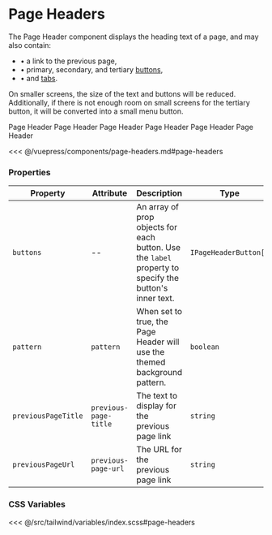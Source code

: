 # Page Headers

The Page Header component displays the heading text of a page, and may also contain:

- &bull; a link to the previous page,
- &bull; primary, secondary, and tertiary [buttons](/components/buttons.html),
- &bull; and [tabs](/components/tabs.html).

On smaller screens, the size of the text and buttons will be reduced. Additionally, if there is not enough room on small screens for the tertiary button, it will be converted into a small menu button.

<!-- #region page-headers -->
<section class="mds">
  <div class="mt-20 space-y-20 -mx-32 md:-ml-32">
    <mx-page-header pattern class="shadow-2">Page Header</mx-page-header>
    <mx-page-header
      previous-page-url="#"
      previous-page-title="Home"
      class="shadow-2"
    >
      Page Header
    </mx-page-header>
    <mx-page-header
      :buttons.prop="[
        { label: 'Primary', onClick: clickHandlerGoesHere },
        { label: 'Secondary', onClick: clickHandlerGoesHere },
      ]"
      pattern
      previous-page-url="#"
      previous-page-title="Home"
      class="shadow-2"
    >
      Page Header
    </mx-page-header>
    <mx-page-header
      class="shadow-2"
      :buttons.prop="[{ label: 'Primary', onClick: clickHandlerGoesHere }]"
    >
      Page Header
    </mx-page-header>
    <mx-page-header
      pattern
      previous-page-url="#"
      previous-page-title="Home"
      class="shadow-2"
      :buttons.prop="[
        { label: 'Primary', onClick: clickHandlerGoesHere },
        { label: 'Secondary', onClick: clickHandlerGoesHere },
        { label: 'Tertiary', onClick: clickHandlerGoesHere },
      ]"
    >
      Page Header
      <mx-tabs
        slot="tabs"
        :tabs.prop="[
          { label: 'Tab 1' },
          { label: 'Tab 2' },
          { label: 'Tab 3' },
        ]"
        value="0"
      />
    </mx-page-header>
    <mx-page-header
      class="shadow-2"
      :buttons.prop="[
        { label: 'Primary', onClick: clickHandlerGoesHere },
        { label: 'Secondary', onClick: clickHandlerGoesHere },
      ]"
    >
      Page Header
      <mx-tabs
        slot="tabs"
        fill
        :tabs.prop="[
          { label: 'Tab 1' },
          { label: 'Tab 2' },
          { label: 'Tab 3' },
        ]"
        value="0"
      />
    </mx-page-header>
  </div>
</section>
<!-- #endregion page-headers -->

<<< @/vuepress/components/page-headers.md#page-headers

### Properties

| Property            | Attribute             | Description                                                                                            | Type                  | Default  |
| ------------------- | --------------------- | ------------------------------------------------------------------------------------------------------ | --------------------- | -------- |
| `buttons`           | --                    | An array of prop objects for each button. Use the `label` property to specify the button's inner text. | `IPageHeaderButton[]` | `[]`     |
| `pattern`           | `pattern`             | When set to true, the Page Header will use the themed background pattern.                              | `boolean`             | `false`  |
| `previousPageTitle` | `previous-page-title` | The text to display for the previous page link                                                         | `string`              | `'Back'` |
| `previousPageUrl`   | `previous-page-url`   | The URL for the previous page link                                                                     | `string`              | `''`     |

### CSS Variables

<<< @/src/tailwind/variables/index.scss#page-headers

<script>
export default {
  methods: {
    clickHandlerGoesHere() {
      console.log('Button clicked!')
    }
  }
}
</script>
